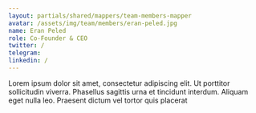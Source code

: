 ```yaml
---
layout: partials/shared/mappers/team-members-mapper
avatar: /assets/img/team/members/eran-peled.jpg
name: Eran Peled
role: Co-Founder & CEO
twitter: /
telegram:
linkedin: /
---
```


Lorem ipsum dolor sit amet, consectetur adipiscing elit. Ut porttitor sollicitudin viverra. Phasellus sagittis urna et tincidunt interdum. Aliquam eget nulla leo. Praesent dictum vel tortor quis placerat
